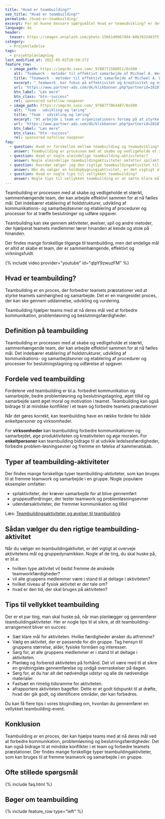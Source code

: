 ```yaml
---
title: "Hvad er teambuilding?"
seo_title: "Hvad er teambuilding?"
permalink: /hvad-er-teambuilding/
excerpt: For at kunne besvare spørgsmålet Hvad er teamudvikling? er det vigtigt at forstå de forskellige aspekter, der udgør et team. Det får du svar på her!
language: da
header:
  teaser: https://images.unsplash.com/photo-1566140967404-b8b3932483f5?ixlib=rb-1.2.1&ixid=MnwxMjA3fDB8MHxwaG90by1wYWdlfHx8fGVufDB8fHx8&auto=format&fit=crop&h=300&w=400&q=10
category:
  - Projektledelse
tags:
  - projektplanlægning
last_modified_at: 2022-05-02T20:50:27Z
feature_row:
  - image_path: https://imgcdn.saxo.com/_9788771580051/0x500
    alt: "Teamwork - metoder til effektivt samarbejde af Michael A. West"
    title: "Teamwork - metoder til effektivt samarbejde af Michael A. West"
    excerpt: "_Teamwork_ har fokus på effektivitet og kreativitet og er for alle, der på den ene eller anden måde bruger teamwork i deres dagligdag. Bogen er fyldt med praktiske eksempler og teori, der kan hjælpe et team med at opstille mål og opnå dem."
    url: "https://www.partner-ads.com/dk/klikbanner.php?partnerid=28187&bannerid=43264&htmlurl=https://www.saxo.com/dk/teamwork_michael-a-west_haeftet_9788771580051"
    btn_label: "Læs mere"
    btn_class: "btn--success"
    rel: sponsored nofollow noopener
  - image_path: https://imgcdn.saxo.com/_9788777064487/0x500
    alt: "Team - udvikling og læring"
    title: "Team - udvikling og læring"
    excerpt: "At arbejde i team er organisationers forsøg på at styrke udvikling af faglige og personlige potentialer og kompetencer. Bogens formål er at give svar på, hvordan udvikling og læring i team kan blive en succes, fx om sporten er en passende metafor til at fremme teamudvikling og læring og forståelse af samarbejde samt om team på arbejdspladsen kan skabe nye fortællinger om medarbejdernes måde at se på samarbejde og gensidig udvikling."
    url: "https://www.partner-ads.com/dk/klikbanner.php?partnerid=28187&bannerid=43264&htmlurl=https://www.saxo.com/dk/team-udvikling-og-laering_morten-bertelsen-red-reinhard-stelter-red_haeftet_9788777064487"
    btn_label: "Læs mere"
    btn_class: "btn--success"
    rel: sponsored nofollow noopener
faq:
  - question: Hvad er forskellen mellem teambuilding og teamudvikling?
    answer: Teambuilding er processen med at skabe og vedligeholde et stærkt, sammenhængende team, der kan arbejde effektivt sammen for at nå fælles mål. Teamudvikling er den løbende vækst og udvikling af et team, som modnes og bliver mere effektivt.
  - question: Hvad er nogle almindelige teambuilding-aktiviteter?
    answer: Nogle almindelige teambuildingaktiviteter omfatter spilaktiviteter, der kræver samarbejde, gruppeudfordringer, der tester teamwork og problemløsningsevner, og udendørsaktiviteter, der fremmer kommunikation og tillid.
  - question: Hvordan vælger jeg den rigtige teambuildingaktivitet til min gruppe?
    answer: Når du vælger en holdopbygningsaktivitet, er det vigtigt at overveje aktivitetens mål og gruppedynamikken. Nogle af de ting, man skal huske på, er, hvilken type aktivitet der bedst fremmer de ønskede teamworkfærdigheder, om alle gruppens medlemmer vil kunne deltage i aktiviteten, og hvilket niveau af fysisk aktivitet der er involveret.
  - question: Hvad er nogle tips til vellykket teambuilding?
    answer: Nogle tips til vellykket teambuilding er at sætte klare mål for aktiviteten, vælge en aktivitet, der passer til din gruppe, sørge for, at alle gruppemedlemmer kan deltage, og afrapportere aktiviteten bagefter. Det er også vigtigt at planlægge og forberede aktiviteten på forhånd og at have alt det nødvendige udstyr og materialer med.
---
```



Teambuilding er processen med at skabe og vedligeholde et stærkt, sammenhængende team, der kan arbejde effektivt sammen for at nå fælles mål. Det indebærer etablering af holdstrukturer, udvikling af kommunikations- og samarbejdsevner og etablering af procedurer og processer for at træffe beslutninger og udføre opgaver.

Teambuilding kan ske gennem aktiviteter, øvelser, spil og andre metoder, der hjælperat teamets medlemmer lærer hinanden at kende og stole på hinanden.

Der findes mange forskellige tilgange til teambuilding, men det endelige mål er altid at skabe et team, der er sammenhængende, effektivt og virkningsfuldt.

{% include video provider="youtube" id="qtpY9zwuzFM" %}

## Hvad er teambuilding?

Teambuilding er en proces, der forbedrer teamets præstationer ved at styrke teamets samhørighed og samarbejde. Det er en mangesidet proces, der kan ske gennem uddannelse, udvikling og vurdering.

Teambuilding hjælper teams med at nå deres mål ved at forbedre kommunikation, problemløsning og beslutningsfærdigheder.

## Definition på teambuilding

Teambuilding er processen med at skabe og vedligeholde et stærkt, sammenhængende team, der kan arbejde effektivt sammen for at nå fælles mål. Det indebærer etablering af holdstrukturer, udvikling af kommunikations- og samarbejdsevner og etablering af procedurer og processer for beslutningstagning og udførelse af opgaver.

## Fordele ved teambuilding

Fordelene ved teambuilding er bl.a. forbedret kommunikation og samarbejde, bedre problemløsning og beslutningstagning, øget tillid og samarbejde samt øget moral og motivation i teamet. Teambuilding kan også bidrage til at mindske konflikter i et team og forbedre teamets præstationer

Når det gøres korrekt, kan teambuilding have en række fordele for både enkeltpersoner og virksomheder.

For **virksomheder** kan teambuilding forbedre kommunikationen og samarbejdet, øge produktiviteten og kreativiteten og øge moralen. For **enkeltpersoner** kan teambuilding bidrage til at udvikle ledelsesfærdigheder, forbedre problem-løsningsevner og fremme en følelse af kammeratskab.

## Typer af teambuilding-aktiviteter

Der findes mange forskellige typer teambuilding-aktiviteter, som kan bruges til at fremme teamwork og samarbejde i en gruppe. Nogle populære eksempler omfatter:

- spilaktiviteter, der kræver samarbejde for at blive gennemført
- gruppeudfordringer, der tester teamwork og problemløsningsevner
- udendørsaktiviteter, der fremmer kommunikation og tillid

Læs: [Teambuildingsaktiviteter og øvelser til teambuilding](/samarbejdsovelser/)

## Sådan vælger du den rigtige teambuilding-aktivitet
Når du vælger en teambuildingaktivitet, er det vigtigt at overveje aktivitetens mål og gruppedynamikken. Nogle af de ting, du skal huske på, er bl.a:

- hvilken type aktivitet vil bedst fremme de ønskede teamworkfærdigheder?
- vil alle gruppens medlemmer være i stand til at deltage i aktiviteten?
- hvilket niveau af fysisk aktivitet er der tale om?
- hvad er den tid, der skal bruges på aktiviteten?

## Tips til vellykket teambuilding

Der er et par ting, man skal huske på, når man planlægger og gennemfører teambuildingaktiviteter. Her er nogle tips til at sikre, at dit teambuilding-arrangement bliver en succes:

- Sæt klare mål for aktiviteten. Hvilke færdigheder ønsker du atfremme?
- Vælg en aktivitet, der er passende for din gruppe. Tag hensyn til gruppens størrelse, alder, fysiske formåen og interesser.
- Sørg for, at alle gruppens medlemmer er i stand til at deltage i aktiviteten.
- Planlæg og forbered aktiviteten på forhånd. Det vil være med til at sikre en gnidningsløs gennemførelse og undgå overraskelser på dagen.
- Sørg for, at du har alt det nødvendige udstyr og alle de nødvendige materialer.
- Fastsæt en rimelig tidsramme for aktiviteten.
- afrapportere aktiviteten bagefter. Dette er et godt tidspunkt til at drøfte, hvad der gik godt, og identificere områder, der kan forbedres.

Du kan få flere tips i vores blogindlæg om, hvordan du gennemfører en vellykket teambuilding-event.

## Konklusion

Teambuilding er en proces, der kan hjælpe teams med at nå deres mål ved at forbedre kommunikation, problemløsning og beslutningsfærdigheder. Det kan også bidrage til at mindske konflikter i et team og forbedre teamets præstationer. Der findes mange forskellige typer teambuildingaktiviteter, som kan bruges til at fremme teamwork og samarbejde i en gruppe.

## Ofte stillede spørgsmål

{% include faq.html %}

## Bøger om teambuilding

{% include feature_row type="left" %}
